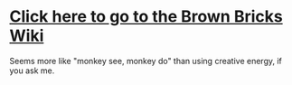 # [Click here to go to the Brown Bricks Wiki](https://github.com/robotify-labs/BrownBricksWiki/wiki)
Seems more like "monkey see, monkey do" than using creative energy, if you ask me.
